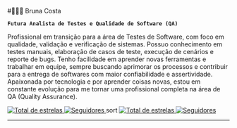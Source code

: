 #👩🏻‍💻 Bruna Costa

**`Futura Analista de Testes e Qualidade de Software (QA)`**

Profissional em transição para a área de Testes de Software, com foco em qualidade, validação e verificação de sistemas. Possuo conhecimento em testes manuais, elaboração de casos de teste, execução de cenários e reporte de bugs. Tenho facilidade em aprender novas ferramentas e trabalhar em equipe, sempre buscando aprimorar os processos e contribuir para a entrega de softwares com maior confiabilidade e assertividade.
Apaixonada por tecnologia e por aprender coisas novas, estou em constante evolução para me tornar uma profissional completa na área de QA (Quality Assurance). 

<p align="left">
    <a href="https://github.com/bru-costa?tab=repositories&sort=stargazers">
        <img 
            alt="Total de estrelas" 
            title="Total de estrelas GitHub" 
            src="https://custom-icon-badges.demolab.com/github/stars/bru-costa?color=55960c&style=for-the-badge&labelColor=488207&logo=star&label=estrelas"
        />
    </a>
    <a href="https://github.com/bru-costa?tab=followers">
        <img 
            alt="Seguidores" 
            title="Me siga no GitHub" 
            src="https://custom-icon-badges.demolab.com/github/followers/bru-costa?color=236ad3&labelColor=1155ba&style=for-the-badge&logo=github&label=Seguidores&logoColor=white"
        />
    </a>sort
    <a href="www.linkedin.com/in/bruna-costa-057b4b237=stargazers">
        <img 
            alt="Total de estrelas" 
            title="Total de estrelas LinkedIn" 
            src="www.linkedin.com/in/bruna-costa-057b4b237?color=55960c&style=for-the-badge&labelColor=488207&logo=star&label=estrelas"
        />
    </a>
    <a href="www.linkedin.com/in/bruna-costa-057b4b237?tab=followers">
        <img 
            alt="Seguidores" 
            title="Me siga no LinkedIn" 
            src="www.linkedin.com/in/bruna-costa-057b4b237?color=236ad3&labelColor=1155ba&style=for-the-badge&logo=github&label=Seguidores&logoColor=white"
        />
    </a>
</p>

---
